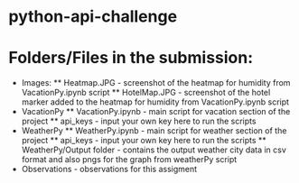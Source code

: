 # python-api-challenge
# Folders/Files in the submission:
  * Images:
    ** Heatmap.JPG - screenshot of the heatmap for humidity from VacationPy.ipynb script
    ** HotelMap.JPG - screenshot of the hotel marker added to the heatmap for humidity from VacationPy.ipynb script
  * VacationPy
    ** VacationPy.ipynb - main script for vacation section of the project
    ** api_keys - input your own key here to run the scripts
  * WeatherPy
    ** WeatherPy.ipynb - main script for weather section of the project
    ** api_keys - input your own key here to run the scripts
    ** WeatherPy/Output folder - contains the output weather city data in csv format and also pngs for the graph from weatherPy script
  * Observations - observations for this assigment
